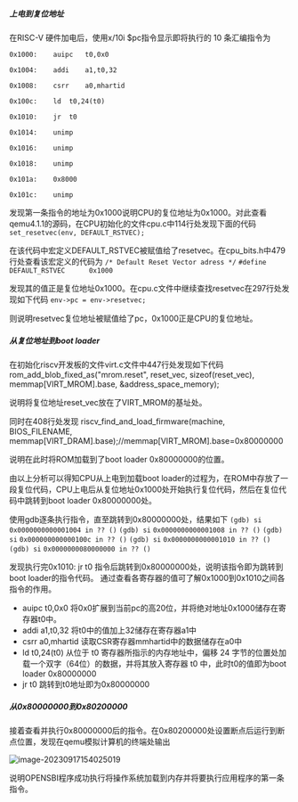 ##### 上电到复位地址

在RISC-V 硬件加电后，使用x/10i $pc指令显示即将执行的 10 条汇编指令为

`0x1000:	auipc	t0,0x0`

`0x1004:	addi	a1,t0,32`

`0x1008:	csrr	a0,mhartid`

`0x100c:	ld	t0,24(t0)`

`0x1010:	jr	t0`

`0x1014:	unimp`

`0x1016:	unimp`

`0x1018:	unimp`

`0x101a:	0x8000`

`0x101c:	unimp`

发现第一条指令的地址为0x1000说明CPU的复位地址为0x1000。对此查看qemu4.1.1的源码，在CPU初始化的文件cpu.c中114行处发现下面的代码
`set_resetvec(env, DEFAULT_RSTVEC);`

在该代码中宏定义DEFAULT_RSTVEC被赋值给了resetvec。在cpu_bits.h中479行处查看该宏定义的代码为
`/* Default Reset Vector adress */`
`#define DEFAULT_RSTVEC      0x1000`

发现其的值正是复位地址0x1000。在cpu.c文件中继续查找resetvec在297行处发现如下代码
`env->pc = env->resetvec;`

则说明resetvec复位地址被赋值给了pc，0x1000正是CPU的复位地址。

##### 从复位地址到boot loader

在初始化riscv开发板的文件virt.c文件中447行处发现如下代码
rom_add_blob_fixed_as("mrom.reset", reset_vec, sizeof(reset_vec),
                     memmap[VIRT_MROM].base, &address_space_memory);

说明将复位地址reset_vec放在了VIRT_MROM的基址处。

同时在408行处发现
riscv_find_and_load_firmware(machine, BIOS_FILENAME,
                                 memmap[VIRT_DRAM].base);//memmap[VIRT_MROM].base=0x80000000

说明在此时将ROM加载到了boot loader 0x80000000的位置。

由以上分析可以得知CPU从上电到加载boot loader的过程为，在ROM中存放了一段复位代码，CPU上电后从复位地址0x1000处开始执行复位代码，然后在复位代码中跳转到boot loader 0x80000000处。

使用gdb逐条执行指令，直至跳转到0x80000000处，结果如下
`(gdb) si`
`0x0000000000001004 in ?? ()`
`(gdb) si`
`0x0000000000001008 in ?? ()`
`(gdb) si`
`0x000000000000100c in ?? ()`
`(gdb) si`
`0x0000000000001010 in ?? ()`
`(gdb) si`
`0x0000000080000000 in ?? ()`

发现执行完0x1010:	jr  t0 指令后跳转到0x80000000处，说明该指令即为跳转到boot loader的指令代码。
通过查看各寄存器的值可了解0x1000到0x1010之间各指令的作用。

- auipc  t0,0x0     将0x0扩展到当前pc的高20位，并将绝对地址0x1000储存在寄存器t0中。
- addi	a1,t0,32      将t0中的值加上32储存在寄存器a1中
- csrr	a0,mhartid  读取CSR寄存器mmhartid中的数据储存在a0中
- ld	   t0,24(t0)    从位于 t0 寄存器所指示的内存地址中，偏移 24 字节的位置处加载一个双字（64位）的数据，并将其放入寄存器 t0 中，此时t0的值即为boot loader 0x80000000
- jr	   t0          跳转到t0地址即为0x80000000

##### 从0x80000000到0x80200000

接着查看并执行0x80000000后的指令。在0x80200000处设置断点后运行到断点位置，发现在qemu模拟计算机的终端处输出

![image-20230917154025019](C:\Users\24505\Desktop\lab0.5.assets\image-20230917154025019.png)


说明OPENSBI程序成功执行将操作系统加载到内存并将要执行应用程序的第一条指令。
